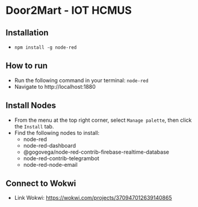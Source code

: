 # Door2Mart - IOT HCMUS

## Installation
- `npm install -g node-red`

## How to run
- Run the following command in your terminal: `node-red`
- Navigate to http://localhost:1880

## Install Nodes
- From the menu at the top right corner, select `Manage palette`, then click the `Install` tab.
- Find the following nodes to install:
   - node-red
   - node-red-dashboard
   - @gogovega/node-red-contrib-firebase-realtime-database
   - node-red-contrib-telegrambot
   - node-red-node-email

## Connect to Wokwi
- Link Wokwi: https://wokwi.com/projects/370947012639140865
